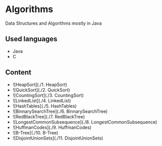 # Algorithms
Data Structures and Algorithms mostly in Java
## Used languages
- Java
- C
## Content
- ![HeapSort](./1. HeapSort)
- ![QuickSort](./2. QuickSort)
- ![CountingSort](./3. CountingSort)
- ![LinkedList](./4. LinkedList)
- ![HashTables](./5. HashTables)
- ![BinnarySearchTree](./6. BinnarySearchTree)
- ![RedBlackTree](./7. RedBlackTree)
- ![LongestCommonSubsequence](./8. LongestCommonSubsequence)
- ![HuffmanCodes](./9. HuffmanCodes)
- ![B-Tree](./10. B-Tree)
- ![DisjointUnionSets](./11. DisjointUnionSets)

